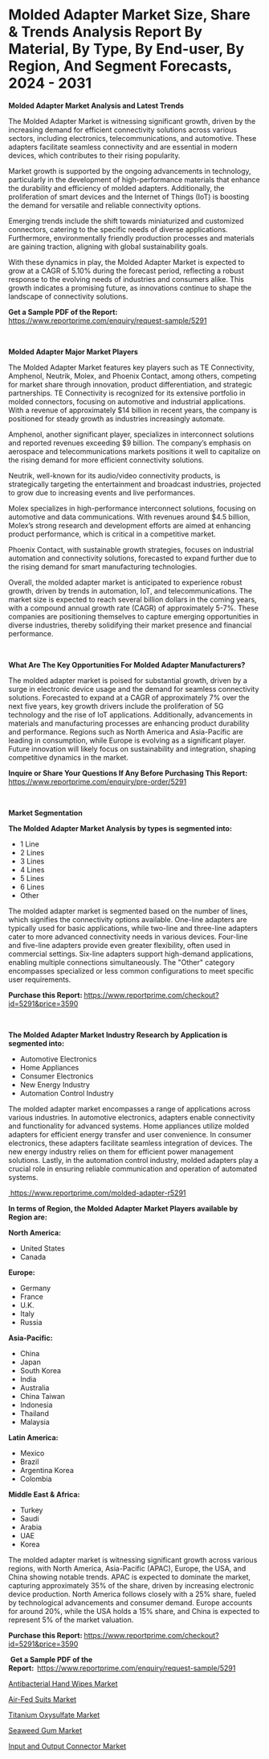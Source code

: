 <p><h1>Molded Adapter Market Size, Share & Trends Analysis Report By Material, By Type, By End-user, By Region, And Segment Forecasts, 2024 - 2031</h1></p><p><strong>Molded Adapter Market Analysis and Latest Trends</strong></p>
<p><p>The Molded Adapter Market is witnessing significant growth, driven by the increasing demand for efficient connectivity solutions across various sectors, including electronics, telecommunications, and automotive. These adapters facilitate seamless connectivity and are essential in modern devices, which contributes to their rising popularity. </p><p>Market growth is supported by the ongoing advancements in technology, particularly in the development of high-performance materials that enhance the durability and efficiency of molded adapters. Additionally, the proliferation of smart devices and the Internet of Things (IoT) is boosting the demand for versatile and reliable connectivity options. </p><p>Emerging trends include the shift towards miniaturized and customized connectors, catering to the specific needs of diverse applications. Furthermore, environmentally friendly production processes and materials are gaining traction, aligning with global sustainability goals. </p><p>With these dynamics in play, the Molded Adapter Market is expected to grow at a CAGR of 5.10% during the forecast period, reflecting a robust response to the evolving needs of industries and consumers alike. This growth indicates a promising future, as innovations continue to shape the landscape of connectivity solutions.</p></p>
<p><strong>Get a Sample PDF of the Report:&nbsp;</strong> <a href="https://www.reportprime.com/enquiry/request-sample/5291">https://www.reportprime.com/enquiry/request-sample/5291</a></p>
<p>&nbsp;</p>
<p><strong>Molded Adapter Major Market Players</strong></p>
<p><p>The Molded Adapter Market features key players such as TE Connectivity, Amphenol, Neutrik, Molex, and Phoenix Contact, among others, competing for market share through innovation, product differentiation, and strategic partnerships. TE Connectivity is recognized for its extensive portfolio in molded connectors, focusing on automotive and industrial applications. With a revenue of approximately $14 billion in recent years, the company is positioned for steady growth as industries increasingly automate.</p><p>Amphenol, another significant player, specializes in interconnect solutions and reported revenues exceeding $9 billion. The company’s emphasis on aerospace and telecommunications markets positions it well to capitalize on the rising demand for more efficient connectivity solutions. </p><p>Neutrik, well-known for its audio/video connectivity products, is strategically targeting the entertainment and broadcast industries, projected to grow due to increasing events and live performances.</p><p>Molex specializes in high-performance interconnect solutions, focusing on automotive and data communications. With revenues around $4.5 billion, Molex’s strong research and development efforts are aimed at enhancing product performance, which is critical in a competitive market.</p><p>Phoenix Contact, with sustainable growth strategies, focuses on industrial automation and connectivity solutions, forecasted to expand further due to the rising demand for smart manufacturing technologies.</p><p>Overall, the molded adapter market is anticipated to experience robust growth, driven by trends in automation, IoT, and telecommunications. The market size is expected to reach several billion dollars in the coming years, with a compound annual growth rate (CAGR) of approximately 5-7%. These companies are positioning themselves to capture emerging opportunities in diverse industries, thereby solidifying their market presence and financial performance.</p></p>
<p>&nbsp;</p>
<p><strong>What Are The Key Opportunities For Molded Adapter Manufacturers?</strong></p>
<p><p>The molded adapter market is poised for substantial growth, driven by a surge in electronic device usage and the demand for seamless connectivity solutions. Forecasted to expand at a CAGR of approximately 7% over the next five years, key growth drivers include the proliferation of 5G technology and the rise of IoT applications. Additionally, advancements in materials and manufacturing processes are enhancing product durability and performance. Regions such as North America and Asia-Pacific are leading in consumption, while Europe is evolving as a significant player. Future innovation will likely focus on sustainability and integration, shaping competitive dynamics in the market.</p></p>
<p><strong>Inquire or Share Your Questions If Any Before Purchasing This Report:</strong> <a href="https://www.reportprime.com/enquiry/pre-order/5291">https://www.reportprime.com/enquiry/pre-order/5291</a></p>
<p>&nbsp;</p>
<p><strong>Market Segmentation</strong></p>
<p><strong>The Molded Adapter Market Analysis by types is segmented into:</strong></p>
<p><ul><li>1 Line</li><li>2 Lines</li><li>3 Lines</li><li>4 Lines</li><li>5 Lines</li><li>6 Lines</li><li>Other</li></ul></p>
<p><p>The molded adapter market is segmented based on the number of lines, which signifies the connectivity options available. One-line adapters are typically used for basic applications, while two-line and three-line adapters cater to more advanced connectivity needs in various devices. Four-line and five-line adapters provide even greater flexibility, often used in commercial settings. Six-line adapters support high-demand applications, enabling multiple connections simultaneously. The "Other" category encompasses specialized or less common configurations to meet specific user requirements.</p></p>
<p><strong>Purchase this Report:&nbsp;</strong><a href="https://www.reportprime.com/checkout?id=5291&price=3590">https://www.reportprime.com/checkout?id=5291&price=3590</a></p>
<p>&nbsp;</p>
<p><strong>The Molded Adapter Market Industry Research by Application is segmented into:</strong></p>
<p><ul><li>Automotive Electronics</li><li>Home Appliances</li><li>Consumer Electronics</li><li>New Energy Industry</li><li>Automation Control Industry</li></ul></p>
<p><p>The molded adapter market encompasses a range of applications across various industries. In automotive electronics, adapters enable connectivity and functionality for advanced systems. Home appliances utilize molded adapters for efficient energy transfer and user convenience. In consumer electronics, these adapters facilitate seamless integration of devices. The new energy industry relies on them for efficient power management solutions. Lastly, in the automation control industry, molded adapters play a crucial role in ensuring reliable communication and operation of automated systems.</p></p>
<p><a href="https://www.reportprime.com/molded-adapter-r5291">&nbsp;https://www.reportprime.com/molded-adapter-r5291</a></p>
<p><strong>In terms of Region, the Molded Adapter Market Players available by Region are:</strong></p>
<p>
    <p> <strong> North America: </strong>
        <ul>
            <li>United States</li>
            <li>Canada</li>
        </ul>
        </p> 
    <p> <strong> Europe: </strong>
        <ul>
            <li>Germany</li>
            <li>France</li>
            <li>U.K.</li>
            <li>Italy</li>
            <li>Russia</li>
        </ul>
        </p> 
    <p> <strong> Asia-Pacific: </strong>
        <ul>
            <li>China</li>
            <li>Japan</li>
            <li>South Korea</li>
            <li>India</li>
            <li>Australia</li>
            <li>China Taiwan</li>
            <li>Indonesia</li>
            <li>Thailand</li>
            <li>Malaysia</li>
        </ul>
        </p> 
    <p> <strong> Latin America: </strong>
        <ul>
            <li>Mexico</li>
            <li>Brazil</li>
            <li>Argentina Korea</li>
            <li>Colombia</li>
        </ul>
        </p> 
    <p> <strong> Middle East & Africa: </strong>
        <ul>
            <li>Turkey</li>
            <li>Saudi</li>
            <li>Arabia</li>
            <li>UAE</li>
            <li>Korea</li>
        </ul>
    </p>
    </p>
<p><p>The molded adapter market is witnessing significant growth across various regions, with North America, Asia-Pacific (APAC), Europe, the USA, and China showing notable trends. APAC is expected to dominate the market, capturing approximately 35% of the share, driven by increasing electronic device production. North America follows closely with a 25% share, fueled by technological advancements and consumer demand. Europe accounts for around 20%, while the USA holds a 15% share, and China is expected to represent 5% of the market valuation.</p></p>
<p><strong>Purchase this Report: </strong><a href="https://www.reportprime.com/checkout?id=5291&price=3590">https://www.reportprime.com/checkout?id=5291&price=3590</a></p>
<p>&nbsp;<strong>Get a Sample PDF of the Report:&nbsp;&nbsp;</strong><a href="https://www.reportprime.com/enquiry/request-sample/5291">https://www.reportprime.com/enquiry/request-sample/5291</a></p>
<p><strong></strong></p>
<p><p><a href="https://issuu.com/reportprime-2/docs/antibacterial-hand-wipes-market-siz_88488493156efa">Antibacterial Hand Wipes Market</a></p><p><a href="https://issuu.com/reportprime-2/docs/air-fed-suits-market-size-2030.pptx_dcec76aaced58c">Air-Fed Suits Market</a></p><p><a href="https://www.linkedin.com/pulse/market-insights-global-titanium-oxysulfate-forecast-innovation-hnozc?trackingId=NPmcoNqhRJGAJHesruo5vw%3D%3D">Titanium Oxysulfate Market</a></p><p><a href="https://www.linkedin.com/pulse/seaweed-gum-market-size-share-trends-analysis-report-end-use-t5t0c?trackingId=%2FpMEBrNISM%2BDSCVxWaROMA%3D%3D">Seaweed Gum Market</a></p><p><a href="https://github.com/WillieWoodard/Market-Research-Report-List-6/blob/main/input-and-output-connector-market.md">Input and Output Connector Market</a></p></p>
